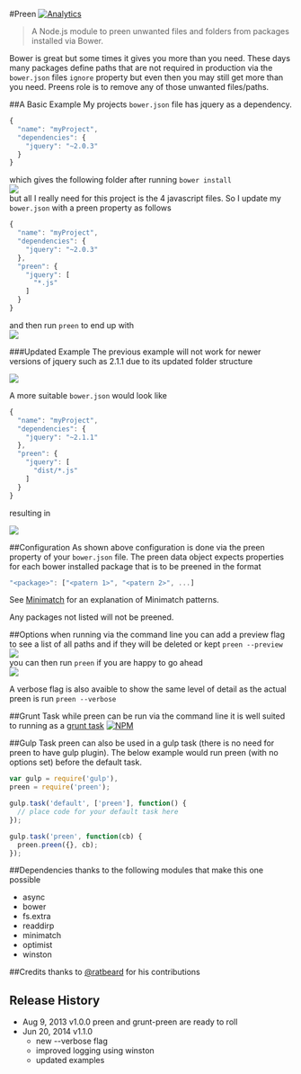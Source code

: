 #Preen [![Analytics](https://ga-beacon.appspot.com/UA-40041520-3/Preen/readme)](https://github.com/igrigorik/ga-beacon)

>A Node.js module to preen unwanted files and folders from packages installed via Bower.

Bower is great but some times it gives you more than you need. These days many packages define paths that are not required in production via the `bower.json` files `ignore` property but even then you may still get more than you need. Preens role is to remove any of those unwanted files/paths.

##A Basic Example
My projects `bower.json` file has jquery as a dependency.
```javascript
{
  "name": "myProject",
  "dependencies": {
    "jquery": "~2.0.3"
  }
}
```
which gives the following folder after running `bower install`  
![](https://raw.github.com/BradDenver/Preen/master/screenshots/basic.png)  
but all I really need for this project is the 4 javascript files.
So I update my `bower.json` with a preen property as follows
```javascript
{
  "name": "myProject",
  "dependencies": {
    "jquery": "~2.0.3"
  },
  "preen": {
    "jquery": [
      "*.js"
    ]
  }
}
```
and then run `preen` to end up with  
![](https://raw.github.com/BradDenver/Preen/master/screenshots/basic2.png)

###Updated Example
The previous example will not work for newer versions of jquery such as 2.1.1 due to its updated folder structure

![](https://raw.github.com/BradDenver/Preen/master/screenshots/example2_before.png)

A more suitable `bower.json` would look like
```javascript
{
  "name": "myProject",
  "dependencies": {
    "jquery": "~2.1.1"
  },
  "preen": {
    "jquery": [
      "dist/*.js"
    ]
  }
}
```
resulting in

![](https://raw.github.com/BradDenver/Preen/master/screenshots/example2_after.png)

##Configuration
As shown above configuration is done via the preen property of your `bower.json` file.
The preen data object expects properties for each bower installed package that is to be preened in the format
```javascript
"<package>": ["<patern 1>", "<patern 2>", ...]
```

See [Minimatch](https://github.com/isaacs/minimatch) for an explanation of Minimatch patterns.

Any packages not listed will not be preened.

##Options
when running via the command line you can add a preview flag to see a list of all paths and if they will be deleted or kept
`preen --preview`  
![](https://raw.github.com/BradDenver/Preen/master/screenshots/preview.png)  
you can then run `preen` if you are happy to go ahead  
![](https://raw.github.com/BradDenver/Preen/master/screenshots/preview2.png)

A verbose flag is also avaible to show the same level of detail as the actual preen is run
`preen --verbose`

##Grunt Task
while preen can be run via the command line it is well suited to running as a [grunt task](https://github.com/braddenver/grunt-preen)
[![NPM](https://nodei.co/npm/grunt-preen.png?downloads=true&stars=true)](https://github.com/braddenver/grunt-preen)

##Gulp Task
preen can also be used in a gulp task (there is no need for preen to have gulp plugin). The below example would run preen (with no options set) before the default task.
```javascript
var gulp = require('gulp'),
preen = require('preen');

gulp.task('default', ['preen'], function() {
  // place code for your default task here
});

gulp.task('preen', function(cb) {
  preen.preen({}, cb);
});
```

##Dependencies
thanks to the following modules that make this one possible
* async
* bower
* fs.extra
* readdirp
* minimatch
* optimist
* winston

##Credits
thanks to [@ratbeard](https://github.com/ratbeard) for his contributions

## Release History
* Aug 9, 2013 v1.0.0
  preen and grunt-preen are ready to roll
* Jun 20, 2014 v1.1.0
  * new --verbose flag
  * improved logging using winston
  * updated examples
